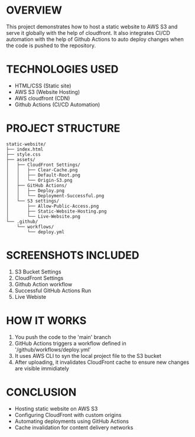 # OVERVIEW
This project demonstrates how to host a static website to AWS S3 and serve it globally with the help of cloudfront. It also integrates CI/CD automation with the help of Github Actions to auto deploy changes when the code is pushed to the repository.

# TECHNOLOGIES USED
- HTML/CSS (Static site)
- AWS S3 (Website Hosting)
- AWS cloudfront (CDN)
- Github Actions (CI/CD Automation)

# PROJECT STRUCTURE

```
static-website/
├── index.html
├── style.css
├── assets/
│   ├── CloudFront Settings/
│   │   ├── Clear-Cache.png
│   │   ├── Default-Root.png
│   │   └── Origin-S3.png
│   ├── GitHub Actions/
│   │   ├── Deploy.png
│   │   └── Deployment-Successful.png
│   └── S3 settings/
│       ├── Allow-Public-Access.png
│       ├── Static-Website-Hosting.png
│       └── Live-Website.png
└── .github/
    └── workflows/
        └── deploy.yml
```

# SCREENSHOTS INCLUDED
1) S3 Bucket Settings
2) CloudFront Settings
3) Github Action workflow
4) Successful GitHub Actions Run
5) Live Webiste

# HOW IT WORKS
1) You push the code to the 'main' branch
2) GitHub Actions triggers a workflow defined in '/github/workflows/deploy.yml'
3) It uses AWS CLI to syn the local project file to the S3 bucket
4) After uploading, it invalidates CloudFront cache to ensure new changes are visible immidiately

# CONCLUSION
- Hosting static website on AWS S3
- Configuring CloudFront with custom origins
- Automating deployments using GitHub Actions
- Cache invalidation for content delivery networks
